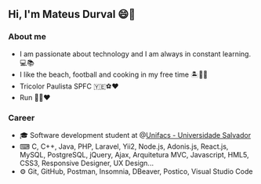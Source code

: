 <h2>Hi, I'm Mateus Durval 😄👋</h2>
  
<h3>About me</h3>
<ul>
  <li>I am passionate about technology and I am always in constant learning. 💻📚 </li>
  <li>I like the beach, football and cooking in my free time 🏝🍲🥅</li>
  <li>Tricolor Paulista SPFC 🇾🇪⚽♥ </li>
  <li>Run 🏃‍♂❤ </li>
</ul>

<h3>Career</h3>
<ul>
  <li>🎓 Software development student at @<a href="https://www.unifacs.br/">Unifacs - Universidade Salvador</a></i>
  <li>⌨ C, C++, Java, PHP, Laravel, Yii2, Node.js, Adonis.js, React.js, MySQL, PostgreSQL, jQuery, Ajax, Arquitetura MVC, Javascript, HML5, CSS3, Responsive Designer, UX Design...</li>
  <li>⚙ Git, GitHub, Postman, Insomnia, DBeaver, Postico, Visual Studio Code</li>
</ul>
